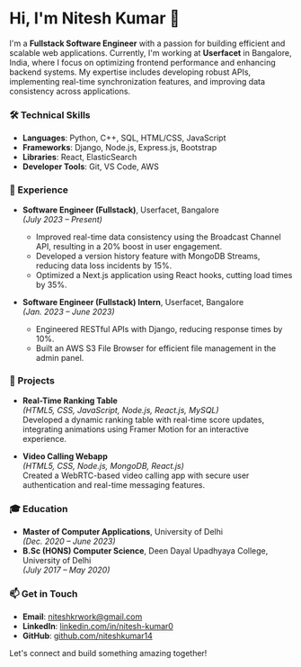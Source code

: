# Hi, I'm Nitesh Kumar 👋

I'm a **Fullstack Software Engineer** with a passion for building efficient and scalable web applications. Currently, I'm working at **Userfacet** in Bangalore, India, where I focus on optimizing frontend performance and enhancing backend systems. My expertise includes developing robust APIs, implementing real-time synchronization features, and improving data consistency across applications.

### 🛠 Technical Skills
- **Languages**: Python, C++, SQL, HTML/CSS, JavaScript
- **Frameworks**: Django, Node.js, Express.js, Bootstrap
- **Libraries**: React, ElasticSearch
- **Developer Tools**: Git, VS Code, AWS

### 💼 Experience
- **Software Engineer (Fullstack)**, Userfacet, Bangalore  
  *(July 2023 – Present)*  
  - Improved real-time data consistency using the Broadcast Channel API, resulting in a 20% boost in user engagement.
  - Developed a version history feature with MongoDB Streams, reducing data loss incidents by 15%.
  - Optimized a Next.js application using React hooks, cutting load times by 35%.

- **Software Engineer (Fullstack) Intern**, Userfacet, Bangalore  
  *(Jan. 2023 – June 2023)*  
  - Engineered RESTful APIs with Django, reducing response times by 10%.
  - Built an AWS S3 File Browser for efficient file management in the admin panel.

### 🌟 Projects
- **Real-Time Ranking Table**  
  *(HTML5, CSS, JavaScript, Node.js, React.js, MySQL)*  
  Developed a dynamic ranking table with real-time score updates, integrating animations using Framer Motion for an interactive experience.

- **Video Calling Webapp**  
  *(HTML5, CSS, Node.js, MongoDB, React.js)*  
  Created a WebRTC-based video calling app with secure user authentication and real-time messaging features.

### 🎓 Education
- **Master of Computer Applications**, University of Delhi  
  *(Dec. 2020 – June 2023)*  
- **B.Sc (HONS) Computer Science**, Deen Dayal Upadhyaya College, University of Delhi  
  *(July 2017 – May 2020)*  

### 📫 Get in Touch
- **Email**: [niteshkrwork@gmail.com](mailto:niteshkrwork@gmail.com)
- **LinkedIn**: [linkedin.com/in/nitesh-kumar0](https://linkedin.com/in/nitesh-kumar0)
- **GitHub**: [github.com/niteshkumar14](https://github.com/niteshkumar14)

Let's connect and build something amazing together!
